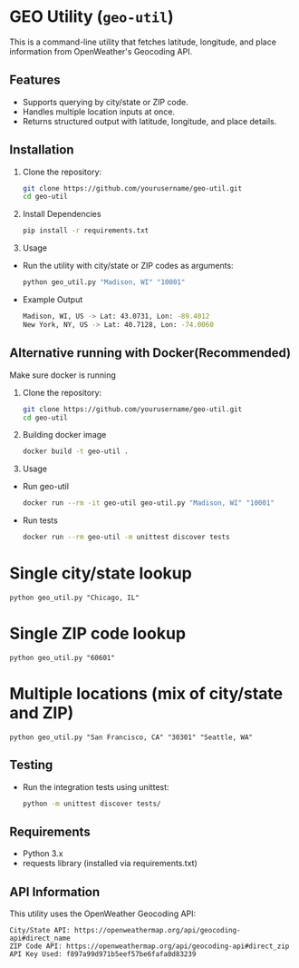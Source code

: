 # GEO Utility (`geo-util`)

This is a command-line utility that fetches latitude, longitude, and place information from OpenWeather's Geocoding API.

## Features
- Supports querying by city/state or ZIP code.
- Handles multiple location inputs at once.
- Returns structured output with latitude, longitude, and place details.

## Installation

1. Clone the repository:
   ```sh
   git clone https://github.com/yourusername/geo-util.git
   cd geo-util
2. Install Dependencies
    ```sh
    pip install -r requirements.txt
3. Usage
- Run the utility with city/state or ZIP codes as arguments:
    ```sh
    python geo_util.py "Madison, WI" "10001"
- Example Output
    ```sh
  Madison, WI, US -> Lat: 43.0731, Lon: -89.4012
  New York, NY, US -> Lat: 40.7128, Lon: -74.0060

## Alternative running with Docker(Recommended)

Make sure docker is running

1. Clone the repository:
   ```sh
   git clone https://github.com/yourusername/geo-util.git
   cd geo-util
2. Building docker image
    ```sh
    docker build -t geo-util .
3. Usage
- Run geo-util
    ```sh
    docker run --rm -it geo-util geo-util.py "Madison, WI" "10001"
- Run tests
    ```sh
  docker run --rm geo-util -m unittest discover tests

    
# Single city/state lookup

    python geo_util.py "Chicago, IL"

# Single ZIP code lookup
    
    python geo_util.py "60601"

# Multiple locations (mix of city/state and ZIP)
    
    python geo_util.py "San Francisco, CA" "30301" "Seattle, WA"

## Testing
- Run the integration tests using unittest:
    ```sh
    python -m unittest discover tests/
## Requirements
- Python 3.x
- requests library (installed via requirements.txt)

## API Information
This utility uses the OpenWeather Geocoding API:

    City/State API: https://openweathermap.org/api/geocoding-api#direct_name
    ZIP Code API: https://openweathermap.org/api/geocoding-api#direct_zip
    API Key Used: f897a99d971b5eef57be6fafa0d83239

